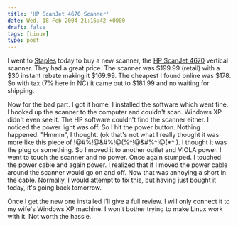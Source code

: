 ```yaml
---
title: 'HP ScanJet 4670 Scanner'
date: Wed, 18 Feb 2004 21:16:42 +0000
draft: false
tags: [Linux]
type: post
---
```


I went to [Staples](http://www.staples.com) today to buy a new scanner, the [HP ScanJet 4670](http://h10010.www1.hp.com/wwpc/us/en/ho/WF06b/15179-64195-215155-15202-f25-303640-303642-303643.html) vertical scanner. They had a great price. The scanner was $199.99 (retail) with a $30 instant rebate making it $169.99. The cheapest I found online was $178. So with tax (7% here in NC) it came out to $181.99 and no waiting for shipping.

Now for the bad part. I got it home, I installed the software which went fine. I hooked up the scanner to the computer and couldn't scan. Windows XP didn't even see it. The HP software couldn't find the scanner either. I noticed the power light was off. So I hit the power button. Nothing happened. "Hmmm", I thought. (ok that's not what I really thought it was more like this piece of !@#%!@&#%!@(%^!@&#%^!@(\*^ ). I thought it was the plug or something. So I moved it to another outlet and VIOLA power. I went to touch the scanner and no power. Once again stumped. I touched the power cable and again power. I realized that if I moved the power cable around the scanner would go on and off. Now that was annoying a short in the cable. Normally, I would attempt to fix this, but having just bought it today, it's going back tomorrow.

Once I get the new one installed I'll give a full review. I will only connect it to my wife's Windows XP machine. I won't bother trying to make Linux work with it. Not worth the hassle.